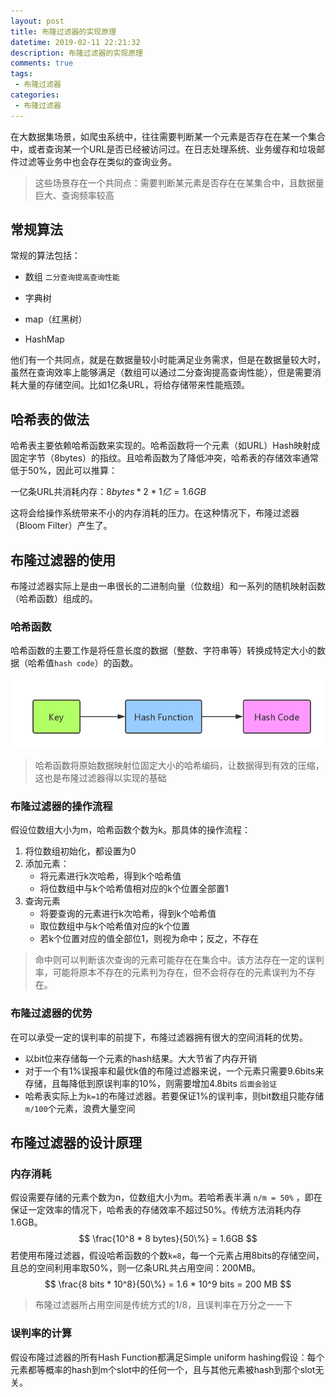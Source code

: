 ```yaml
---
layout: post
title: 布隆过滤器的实现原理
datetime: 2019-02-11 22:21:32
description: 布隆过滤器的实现原理
comments: true
tags:
 - 布隆过滤器
categories:
 - 布隆过滤器
---
```



在大数据集场景，如爬虫系统中，往往需要判断某一个元素是否存在在某一个集合中，或者查询某一个URL是否已经被访问过。在日志处理系统、业务缓存和垃圾邮件过滤等业务中也会存在类似的查询业务。

> 这些场景存在一个共同点：需要判断某元素是否存在在某集合中，且数据量巨大、查询频率较高



## 常规算法

常规的算法包括：

- 数组  `二分查询提高查询性能`

- 字典树

- map（红黑树）

- HashMap

  

他们有一个共同点，就是在数据量较小时能满足业务需求，但是在数据量较大时，虽然在查询效率上能够满足（数组可以通过二分查询提高查询性能），但是需要消耗大量的存储空间。比如1亿条URL，将给存储带来性能瓶颈。

## 哈希表的做法

哈希表主要依赖哈希函数来实现的。哈希函数将一个元素（如URL）Hash映射成固定字节（8bytes）的指纹。且哈希函数为了降低冲突，哈希表的存储效率通常低于50%，因此可以推算：



一亿条URL共消耗内存：$8 bytes * 2 * 1 亿 = 1.6GB​$

这将会给操作系统带来不小的内存消耗的压力。在这种情况下，布隆过滤器（Bloom Filter）产生了。



## 布隆过滤器的使用

布隆过滤器实际上是由一串很长的二进制向量（位数组）和一系列的随机映射函数（哈希函数）组成的。

### 哈希函数

哈希函数的主要工作是将任意长度的数据（整数、字符串等）转换成特定大小的数据（哈希值`hash code`）的函数。

![](/images/posts/bloom_filter/hash_function.png)

>  哈希函数将原始数据映射位固定大小的哈希编码，让数据得到有效的压缩，这也是布隆过滤器得以实现的基础

### 布隆过滤器的操作流程

假设位数组大小为m，哈希函数个数为k。那具体的操作流程：

1. 将位数组初始化，都设置为0
2. 添加元素：
   - 将元素进行k次哈希，得到k个哈希值
   - 将位数组中与k个哈希值相对应的k个位置全部置1
3. 查询元素
   - 将要查询的元素进行k次哈希，得到k个哈希值
   - 取位数组中与k个哈希值对应的k个位置
   - 若k个位置对应的值全部位1，则视为命中；反之，不存在

> 命中则可以判断该次查询的元素可能存在在集合中。该方法存在一定的误判率，可能将原本不存在的元素判为存在，但不会将存在的元素误判为不存在。



### 布隆过滤器的优势

在可以承受一定的误判率的前提下，布隆过滤器拥有很大的空间消耗的优势。

- 以bit位来存储每一个元素的hash结果。大大节省了内存开销
- 对于一个有1%误报率和最优k值的布隆过滤器来说，一个元素只需要9.6bits来存储，且每降低到原误判率的10%，则需要增加4.8bits `后面会验证`
- 哈希表实际上为`k=1`的布隆过滤器。若要保证1%的误判率，则bit数组只能存储`m/100`个元素，浪费大量空间



## 布隆过滤器的设计原理

### 内存消耗

假设需要存储的元素个数为n，位数组大小为m。若哈希表半满 `n/m = 50%` ，即在保证一定效率的情况下，哈希表的存储效率不超过50%。传统方法消耗内存 1.6GB。
$$
\frac{10^8 * 8 bytes}{50\%} = 1.6GB
$$
若使用布隆过滤器，假设哈希函数的个数`k=8`，每一个元素占用8bits的存储空间，且总的空间利用率取50%，则一亿条URL共占用空间：200MB。
$$
\frac{8 bits * 10^8}{50\%} = 1.6 * 10^9 bits = 200 MB
$$

> 布隆过滤器所占用空间是传统方式的1/8，且误判率在万分之一一下

### 误判率的计算

假设布隆过滤器的所有Hash Function都满足Simple uniform hashing假设：每个元素都等概率的hash到m个slot中的任何一个，且与其他元素被hash到那个slot无关。